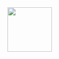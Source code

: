 <div id="header" aligh="center">
  <img src=https://media3.giphy.com/media/v1.Y2lkPTc5MGI3NjExamU3aWNvNGQ2OWp4ZGN3NmtjMmJtY2VzZmFsN2xjaHd2azBlYTV5ZSZlcD12MV9pbnRlcm5hbF9naWZfYnlfaWQmY3Q9Zw/kfMGD3KwdIrpm/giphy.gif" width="100"/>
</div>
